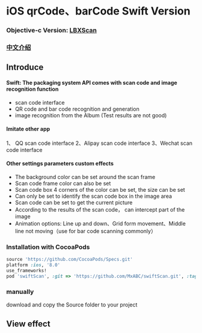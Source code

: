 
# iOS qrCode、barCode Swift Version


### Objective-c Version: **[LBXScan](https://github.com/MxABC/LBXScan)**

### [中文介绍](https://github.com/MxABC/swiftScan/blob/master/README-Chinese.md)


## Introduce
#### Swift: The packaging system API comes with scan code and image recognition function

- scan code interface
- QR code and bar code recognition and generation
- image recognition from the Album (Test results are not good)

#### **Imitate other app**

1、 QQ scan code interface
2、Alipay scan code interface
3、Wechat scan code interface

#### **Other settings parameters custom effects**
- The background color can be set around the scan frame
- Scan code frame color can also be set
- Scan code box 4 corners of the color can be set, the size can be set
- Can only be set to identify the scan code box in the image area
- Scan code can be set to get the current picture
- According to the results of the scan code， can intercept part of the image
- Animation options: Line up and down、Grid form movement、Middle line not moving（use for bar code scanning commonly）



### Installation with CocoaPods



```ruby
source 'https://github.com/CocoaPods/Specs.git'
platform :ios, '8.0'
use_frameworks!
pod 'swiftScan', :git => 'https://github.com/MxABC/swiftScan.git', :tag => '1.0.9'
```


### manually
download and copy the Source folder to your project



## View effect


